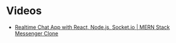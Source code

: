 # Videos

- [Realtime Chat App with React, Node.js, Socket.io | MERN Stack Messenger Clone](https://www.youtube.com/watch?v=HggSXt1Hzfk)